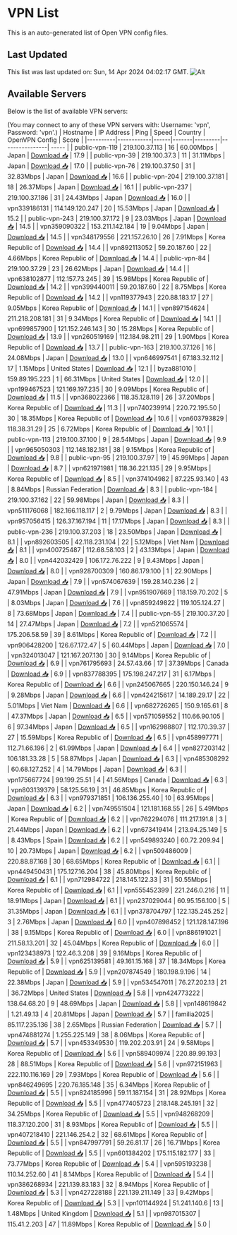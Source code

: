 # VPN List

This is an auto-generated list of Open VPN config files.

## Last Updated

This list was last updated on: Sun, 14 Apr 2024 04:02:17 GMT.
![Alt](https://repobeats.axiom.co/api/embed/186b98318ef1479477931607c1ad7d823f12451f.svg "Repobeats analytics image")

## Available Servers

Below is the list of available VPN servers:

(You may connect to any of these VPN servers with: Username: 'vpn', Password: 'vpn'.)
| Hostname | IP Address | Ping | Speed | Country | OpenVPN Config | Score |
|----------|------------|------|-------|---------|----------------| ----- |
| public-vpn-119 | 219.100.37.113 | 16 | 60.00Mbps | Japan | [Download 📥](./configs/server_0_JP.ovpn) | 17.9 |
| public-vpn-39 | 219.100.37.3 | 11 | 31.11Mbps | Japan | [Download 📥](./configs/server_1_JP.ovpn) | 17.0 |
| public-vpn-76 | 219.100.37.50 | 31 | 32.83Mbps | Japan | [Download 📥](./configs/server_2_JP.ovpn) | 16.6 |
| public-vpn-204 | 219.100.37.181 | 18 | 26.37Mbps | Japan | [Download 📥](./configs/server_3_JP.ovpn) | 16.1 |
| public-vpn-237 | 219.100.37.186 | 31 | 24.43Mbps | Japan | [Download 📥](./configs/server_4_JP.ovpn) | 16.0 |
| vpn339186131 | 114.149.120.247 | 20 | 15.53Mbps | Japan | [Download 📥](./configs/server_5_JP.ovpn) | 15.2 |
| public-vpn-243 | 219.100.37.172 | 9 | 23.03Mbps | Japan | [Download 📥](./configs/server_6_JP.ovpn) | 14.5 |
| vpn359090322 | 153.211.142.184 | 19 | 9.04Mbps | Japan | [Download 📥](./configs/server_7_JP.ovpn) | 14.5 |
| vpn348179556 | 221.157.26.10 | 26 | 7.91Mbps | Korea Republic of | [Download 📥](./configs/server_8_KR.ovpn) | 14.4 |
| vpn892113052 | 59.20.187.60 | 22 | 4.66Mbps | Korea Republic of | [Download 📥](./configs/server_9_KR.ovpn) | 14.4 |
| public-vpn-84 | 219.100.37.29 | 23 | 26.62Mbps | Japan | [Download 📥](./configs/server_10_JP.ovpn) | 14.4 |
| vpn638102877 | 112.157.73.245 | 39 | 15.98Mbps | Korea Republic of | [Download 📥](./configs/server_11_KR.ovpn) | 14.2 |
| vpn399440011 | 59.20.187.60 | 22 | 8.75Mbps | Korea Republic of | [Download 📥](./configs/server_12_KR.ovpn) | 14.2 |
| vpn119377943 | 220.88.183.17 | 27 | 9.05Mbps | Korea Republic of | [Download 📥](./configs/server_13_KR.ovpn) | 14.1 |
| vpn897154624 | 211.218.208.181 | 31 | 9.34Mbps | Korea Republic of | [Download 📥](./configs/server_14_KR.ovpn) | 14.1 |
| vpn699857900 | 121.152.246.143 | 30 | 15.28Mbps | Korea Republic of | [Download 📥](./configs/server_15_KR.ovpn) | 13.9 |
| vpn260519169 | 112.184.98.211 | 29 | 1.90Mbps | Korea Republic of | [Download 📥](./configs/server_16_KR.ovpn) | 13.7 |
| public-vpn-163 | 219.100.37.126 | 16 | 24.08Mbps | Japan | [Download 📥](./configs/server_17_JP.ovpn) | 13.0 |
| vpn646997541 | 67.183.32.112 | 17 | 1.15Mbps | United States | [Download 📥](./configs/server_18_US.ovpn) | 12.1 |
| byza881010 | 159.89.195.223 | 1 | 66.31Mbps | United States | [Download 📥](./configs/server_19_US.ovpn) | 12.0 |
| vpn199467523 | 121.169.197.235 | 30 | 9.09Mbps | Korea Republic of | [Download 📥](./configs/server_20_KR.ovpn) | 11.5 |
| vpn368022366 | 118.35.128.119 | 26 | 37.20Mbps | Korea Republic of | [Download 📥](./configs/server_21_KR.ovpn) | 11.3 |
| vpn740239914 | 220.72.195.50 | 30 | 18.35Mbps | Korea Republic of | [Download 📥](./configs/server_22_KR.ovpn) | 10.6 |
| vpn603793829 | 118.38.31.29 | 25 | 6.72Mbps | Korea Republic of | [Download 📥](./configs/server_23_KR.ovpn) | 10.1 |
| public-vpn-113 | 219.100.37.100 | 9 | 28.54Mbps | Japan | [Download 📥](./configs/server_24_JP.ovpn) | 9.9 |
| vpn965050303 | 112.148.182.181 | 38 | 9.15Mbps | Korea Republic of | [Download 📥](./configs/server_25_KR.ovpn) | 9.8 |
| public-vpn-95 | 219.100.37.97 | 19 | 45.99Mbps | Japan | [Download 📥](./configs/server_26_JP.ovpn) | 8.7 |
| vpn621971981 | 118.36.221.135 | 29 | 9.95Mbps | Korea Republic of | [Download 📥](./configs/server_27_KR.ovpn) | 8.5 |
| vpn374104982 | 87.225.93.140 | 43 | 8.84Mbps | Russian Federation | [Download 📥](./configs/server_28_RU.ovpn) | 8.3 |
| public-vpn-184 | 219.100.37.162 | 22 | 59.98Mbps | Japan | [Download 📥](./configs/server_29_JP.ovpn) | 8.3 |
| vpn511176068 | 182.166.118.117 | 2 | 9.79Mbps | Japan | [Download 📥](./configs/server_30_JP.ovpn) | 8.3 |
| vpn957056415 | 126.37.167.194 | 11 | 17.17Mbps | Japan | [Download 📥](./configs/server_31_JP.ovpn) | 8.3 |
| public-vpn-236 | 219.100.37.203 | 18 | 23.50Mbps | Japan | [Download 📥](./configs/server_32_JP.ovpn) | 8.1 |
| vpn892603505 | 42.118.231.104 | 22 | 5.12Mbps | Viet Nam | [Download 📥](./configs/server_33_VN.ovpn) | 8.1 |
| vpn400725487 | 112.68.58.103 | 2 | 43.13Mbps | Japan | [Download 📥](./configs/server_34_JP.ovpn) | 8.0 |
| vpn442032429 | 106.172.76.222 | 9 | 9.43Mbps | Japan | [Download 📥](./configs/server_35_JP.ovpn) | 8.0 |
| vpn928700309 | 160.86.179.100 | 1 | 22.90Mbps | Japan | [Download 📥](./configs/server_36_JP.ovpn) | 7.9 |
| vpn574067639 | 159.28.140.236 | 2 | 47.91Mbps | Japan | [Download 📥](./configs/server_37_JP.ovpn) | 7.9 |
| vpn951907669 | 118.159.70.202 | 5 | 8.03Mbps | Japan | [Download 📥](./configs/server_38_JP.ovpn) | 7.6 |
| vpn859249822 | 119.105.124.27 | 8 | 73.68Mbps | Japan | [Download 📥](./configs/server_39_JP.ovpn) | 7.4 |
| public-vpn-55 | 219.100.37.20 | 14 | 27.47Mbps | Japan | [Download 📥](./configs/server_40_JP.ovpn) | 7.2 |
| vpn521065574 | 175.206.58.59 | 39 | 8.61Mbps | Korea Republic of | [Download 📥](./configs/server_41_KR.ovpn) | 7.2 |
| vpn906428200 | 126.67.172.47 | 5 | 60.44Mbps | Japan | [Download 📥](./configs/server_42_JP.ovpn) | 7.0 |
| vpn324013047 | 121.167.207.130 | 30 | 9.14Mbps | Korea Republic of | [Download 📥](./configs/server_43_KR.ovpn) | 6.9 |
| vpn761795693 | 24.57.43.66 | 17 | 37.39Mbps | Canada | [Download 📥](./configs/server_44_CA.ovpn) | 6.9 |
| vpn837788395 | 175.198.247.217 | 31 | 6.17Mbps | Korea Republic of | [Download 📥](./configs/server_45_KR.ovpn) | 6.6 |
| vpn245067665 | 220.150.146.24 | 9 | 9.28Mbps | Japan | [Download 📥](./configs/server_46_JP.ovpn) | 6.6 |
| vpn424215617 | 14.189.29.17 | 22 | 5.01Mbps | Viet Nam | [Download 📥](./configs/server_47_VN.ovpn) | 6.6 |
| vpn682726265 | 150.9.165.61 | 8 | 47.37Mbps | Japan | [Download 📥](./configs/server_48_JP.ovpn) | 6.5 |
| vpn571059552 | 110.66.90.105 | 6 | 97.34Mbps | Japan | [Download 📥](./configs/server_49_JP.ovpn) | 6.5 |
| vpn162988807 | 112.170.39.37 | 27 | 15.59Mbps | Korea Republic of | [Download 📥](./configs/server_50_KR.ovpn) | 6.5 |
| vpn458997771 | 112.71.66.196 | 2 | 61.99Mbps | Japan | [Download 📥](./configs/server_51_JP.ovpn) | 6.4 |
| vpn827203142 | 106.181.33.28 | 5 | 58.87Mbps | Japan | [Download 📥](./configs/server_52_JP.ovpn) | 6.3 |
| vpn485308292 | 60.68.127.252 | 4 | 14.79Mbps | Japan | [Download 📥](./configs/server_53_JP.ovpn) | 6.3 |
| vpn175667724 | 99.199.25.51 | 4 | 41.56Mbps | Canada | [Download 📥](./configs/server_54_CA.ovpn) | 6.3 |
| vpn803139379 | 58.125.56.19 | 31 | 46.85Mbps | Korea Republic of | [Download 📥](./configs/server_55_KR.ovpn) | 6.3 |
| vpn979371851 | 106.136.255.40 | 10 | 63.95Mbps | Japan | [Download 📥](./configs/server_56_JP.ovpn) | 6.2 |
| vpn749551504 | 121.181.168.55 | 26 | 5.49Mbps | Korea Republic of | [Download 📥](./configs/server_57_KR.ovpn) | 6.2 |
| vpn762294076 | 111.217.191.8 | 3 | 21.44Mbps | Japan | [Download 📥](./configs/server_58_JP.ovpn) | 6.2 |
| vpn673419414 | 213.94.25.149 | 5 | 8.43Mbps | Spain | [Download 📥](./configs/server_59_ES.ovpn) | 6.2 |
| vpn549893240 | 60.72.209.94 | 10 | 20.73Mbps | Japan | [Download 📥](./configs/server_60_JP.ovpn) | 6.2 |
| vpn509486009 | 220.88.87.168 | 30 | 68.65Mbps | Korea Republic of | [Download 📥](./configs/server_61_KR.ovpn) | 6.1 |
| vpn449450431 | 175.127.16.204 | 38 | 45.80Mbps | Korea Republic of | [Download 📥](./configs/server_62_KR.ovpn) | 6.1 |
| vpn712984722 | 218.145.122.33 | 31 | 50.55Mbps | Korea Republic of | [Download 📥](./configs/server_63_KR.ovpn) | 6.1 |
| vpn555452399 | 221.246.0.216 | 11 | 18.91Mbps | Japan | [Download 📥](./configs/server_64_JP.ovpn) | 6.1 |
| vpn237029044 | 60.95.156.100 | 5 | 31.35Mbps | Japan | [Download 📥](./configs/server_65_JP.ovpn) | 6.1 |
| vpn378704797 | 122.135.245.252 | 3 | 2.76Mbps | Japan | [Download 📥](./configs/server_66_JP.ovpn) | 6.0 |
| vpn407898452 | 121.128.147.196 | 38 | 9.15Mbps | Korea Republic of | [Download 📥](./configs/server_67_KR.ovpn) | 6.0 |
| vpn886191021 | 211.58.13.201 | 32 | 45.04Mbps | Korea Republic of | [Download 📥](./configs/server_68_KR.ovpn) | 6.0 |
| vpn123438973 | 122.46.3.208 | 39 | 9.16Mbps | Korea Republic of | [Download 📥](./configs/server_69_KR.ovpn) | 5.9 |
| vpn625139581 | 49.161.15.168 | 37 | 18.34Mbps | Korea Republic of | [Download 📥](./configs/server_70_KR.ovpn) | 5.9 |
| vpn207874549 | 180.198.9.196 | 14 | 22.38Mbps | Japan | [Download 📥](./configs/server_71_JP.ovpn) | 5.9 |
| vpn534547011 | 76.27.202.13 | 21 | 36.72Mbps | United States | [Download 📥](./configs/server_72_US.ovpn) | 5.8 |
| vpn424773222 | 138.64.68.20 | 9 | 48.69Mbps | Japan | [Download 📥](./configs/server_73_JP.ovpn) | 5.8 |
| vpn148619842 | 1.21.49.13 | 4 | 20.81Mbps | Japan | [Download 📥](./configs/server_74_JP.ovpn) | 5.7 |
| familia2025 | 85.117.235.136 | 38 | 2.65Mbps | Russian Federation | [Download 📥](./configs/server_75_RU.ovpn) | 5.7 |
| vpn474881274 | 1.255.225.149 | 38 | 8.06Mbps | Korea Republic of | [Download 📥](./configs/server_76_KR.ovpn) | 5.7 |
| vpn453349530 | 119.202.203.91 | 24 | 9.58Mbps | Korea Republic of | [Download 📥](./configs/server_77_KR.ovpn) | 5.6 |
| vpn589409974 | 220.89.99.193 | 28 | 88.51Mbps | Korea Republic of | [Download 📥](./configs/server_78_KR.ovpn) | 5.6 |
| vpn972151963 | 222.110.116.169 | 29 | 7.93Mbps | Korea Republic of | [Download 📥](./configs/server_79_KR.ovpn) | 5.6 |
| vpn846249695 | 220.76.185.148 | 35 | 6.34Mbps | Korea Republic of | [Download 📥](./configs/server_80_KR.ovpn) | 5.5 |
| vpn824185996 | 59.11.187.154 | 31 | 28.92Mbps | Korea Republic of | [Download 📥](./configs/server_81_KR.ovpn) | 5.5 |
| vpn477405723 | 218.148.245.191 | 32 | 34.25Mbps | Korea Republic of | [Download 📥](./configs/server_82_KR.ovpn) | 5.5 |
| vpn948268209 | 118.37.120.200 | 31 | 8.93Mbps | Korea Republic of | [Download 📥](./configs/server_83_KR.ovpn) | 5.5 |
| vpn407218410 | 221.146.254.2 | 32 | 68.61Mbps | Korea Republic of | [Download 📥](./configs/server_84_KR.ovpn) | 5.5 |
| vpn847997791 | 59.26.81.17 | 26 | 16.71Mbps | Korea Republic of | [Download 📥](./configs/server_85_KR.ovpn) | 5.5 |
| vpn601384202 | 175.115.182.177 | 33 | 73.77Mbps | Korea Republic of | [Download 📥](./configs/server_86_KR.ovpn) | 5.4 |
| vpn595193238 | 110.14.252.60 | 41 | 8.14Mbps | Korea Republic of | [Download 📥](./configs/server_87_KR.ovpn) | 5.4 |
| vpn386268934 | 221.139.83.183 | 32 | 8.94Mbps | Korea Republic of | [Download 📥](./configs/server_88_KR.ovpn) | 5.3 |
| vpn427228188 | 221.139.211.149 | 33 | 9.42Mbps | Korea Republic of | [Download 📥](./configs/server_89_KR.ovpn) | 5.3 |
| vpn101144924 | 51.241.140.6 | 13 | 1.48Mbps | United Kingdom | [Download 📥](./configs/server_90_GB.ovpn) | 5.1 |
| vpn987015307 | 115.41.2.203 | 47 | 11.89Mbps | Korea Republic of | [Download 📥](./configs/server_91_KR.ovpn) | 5.0 |
